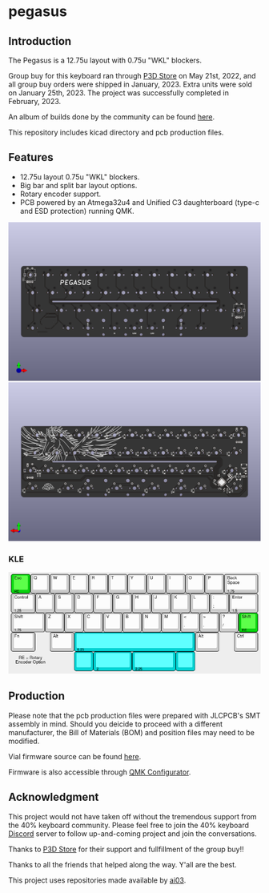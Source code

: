 # pegasus
 


## Introduction

The Pegasus is a 12.75u layout with 0.75u "WKL" blockers.  

Group buy for this keyboard ran through [P3D Store](https://p3dstore.com/) on May 21st, 2022, and all group buy orders were shipped in January, 2023. Extra units were sold on January 25th, 2023. The project was successfully completed in February, 2023. 

An album of builds done by the community can be found [here](https://imgur.com/a/YTEutIl).

This repository includes kicad directory and  pcb production files.


## Features
- 12.75u layout 0.75u "WKL" blockers. 
- Big bar and split bar layout options.
- Rotary encoder support.
- PCB powered by an Atmega32u4 and Unified C3 daughterboard (type-c and ESD protection) running QMK.

<img src="https://raw.githubusercontent.com/melonbred/pegasus/main/images/pegasus_kicad_top.png" width="700px" />
<img src="https://raw.githubusercontent.com/melonbred/pegasus/main/images/pegasus_kicad_btm.png" width="700px" />


### KLE
<img src="https://raw.githubusercontent.com/melonbred/pegasus/main/images/pegasus_kle.png" width="700px" />

## Production
Please note that the pcb production files were prepared with JLCPCB's SMT assembly in mind. Should you deicide to proceed with a different manufacturer, the Bill of Materials (BOM) and position files may need to be modified.

Vial firmware source can be found [here](https://github.com/melonbred/vial-qmk/tree/kb-pegasus/keyboards/pegasus).

Firmware is also accessible through [QMK Configurator](https://config.qmk.fm/#/pegasus/LAYOUT_default).


## Acknowledgment

This project would not have taken off without the tremendous support from the  40% keyboard community. Please feel free to join the 40% keyboard [Discord](https://discord.com/invite/40percent) server to follow up-and-coming project and join the conversations.

Thanks to [P3D Store](https://p3dstore.com/) for their support and fullfillment of the group buy!!

Thanks to all the friends that helped along the way. Y'all are the best.

This project uses repositories made available by [ai03](https://github.com/ai03-2725/).
